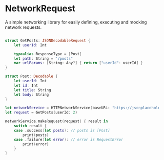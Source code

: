 # NetworkRequest

A simple networking library for easily defining, executing and mocking network requests.

```swift

struct GetPosts: JSONDecodableRequest {  
    let userId: Int

    typealias ResponseType = [Post]
    let path: String = "/posts"
    var urlParams: [String: Any?] { return ["userId": userId] }
}

struct Post: Decodable {
    let userId: Int
    let id: Int
    let title: String
    let body: String
}

let networkService = HTTPNetworkService(baseURL: "https://jsonplaceholder.typicode.com")
let request = GetPosts(userId: 2)

networkService.makeRequest(request) { result in
    switch result {
    case .success(let posts): // posts is [Post]
        print(posts) 
    case .failure(let error): // error is RequestError
        print(error)
    }
}
```
